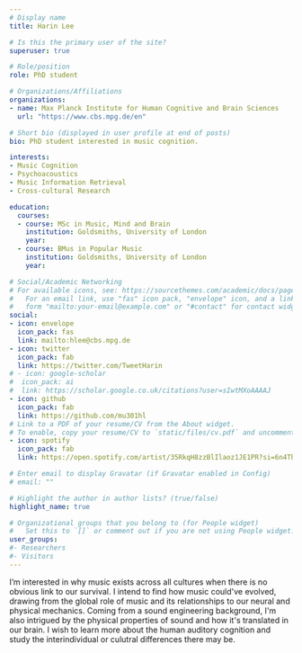 ```yaml
---
# Display name
title: Harin Lee

# Is this the primary user of the site?
superuser: true

# Role/position
role: PhD student

# Organizations/Affiliations
organizations:
- name: Max Planck Institute for Human Cognitive and Brain Sciences
  url: "https://www.cbs.mpg.de/en"

# Short bio (displayed in user profile at end of posts)
bio: PhD student interested in music cognition.

interests:
- Music Cognition
- Psychoacoustics
- Music Information Retrieval
- Cross-cultural Research

education:
  courses:
  - course: MSc in Music, Mind and Brain
    institution: Goldsmiths, University of London
    year: 
  - course: BMus in Popular Music 
    institution: Goldsmiths, University of London
    year: 

# Social/Academic Networking
# For available icons, see: https://sourcethemes.com/academic/docs/page-builder/#icons
#   For an email link, use "fas" icon pack, "envelope" icon, and a link in the
#   form "mailto:your-email@example.com" or "#contact" for contact widget.
social:
- icon: envelope
  icon_pack: fas
  link: mailto:hlee@cbs.mpg.de
- icon: twitter
  icon_pack: fab
  link: https://twitter.com/TweetHarin
# - icon: google-scholar
#  icon_pack: ai
#  link: https://scholar.google.co.uk/citations?user=sIwtMXoAAAAJ
- icon: github
  icon_pack: fab
  link: https://github.com/mu301hl
# Link to a PDF of your resume/CV from the About widget.
# To enable, copy your resume/CV to `static/files/cv.pdf` and uncomment the lines below.
- icon: spotify
  icon_pack: fab
  link: https://open.spotify.com/artist/35RkqH8zzBlIlaoz1JE1PR?si=6n4TholGSEqhNGSVW-m17g 

# Enter email to display Gravatar (if Gravatar enabled in Config)
# email: ""

# Highlight the author in author lists? (true/false)
highlight_name: true

# Organizational groups that you belong to (for People widget)
#   Set this to `[]` or comment out if you are not using People widget.
user_groups:
#- Researchers
#- Visitors
---
```

I’m interested in why music exists across all cultures when there is no obvious link to our survival. I intend to find how music could've evolved, drawing from the global role of music and its relationships to our neural and physical mechanics. Coming from a sound engineering background, I'm also intrigued by the physical properties of sound and how it's translated in our brain. I wish to learn more about the human auditory cognition and study the interindividual or culutral differences there may be.

